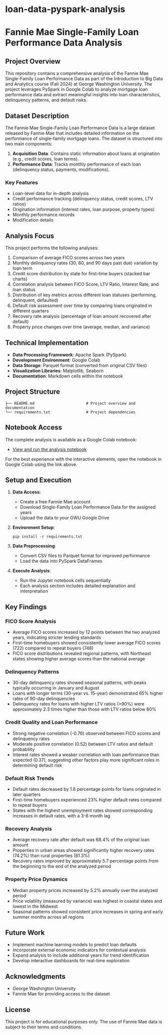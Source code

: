 # loan-data-pyspark-analysis

# Fannie Mae Single-Family Loan Performance Data Analysis

## Project Overview
This repository contains a comprehensive analysis of the Fannie Mae Single-Family Loan Performance Data as part of the Introduction to Big Data and Analytics course (Fall 2024) at George Washington University. The project leverages PySpark in Google Colab to analyze mortgage loan performance data and extract meaningful insights into loan characteristics, delinquency patterns, and default risks.

## Dataset Description
The Fannie Mae Single-Family Loan Performance Data is a large dataset released by Fannie Mae that includes detailed information on the performance of single-family mortgage loans. The dataset is structured into two main components:

1. **Acquisition Data**: Contains static information about loans at origination (e.g., credit scores, loan terms).
2. **Performance Data**: Tracks monthly performance of each loan (delinquency status, payments, modifications).

### Key Features
- Loan-level data for in-depth analysis
- Credit performance tracking (delinquency status, credit scores, LTV ratios)
- Origination information (interest rates, loan purpose, property types)
- Monthly performance records
- Modification details

## Analysis Focus
This project performs the following analyses:

1. Comparison of average FICO scores across two years
2. Monthly delinquency rates (30, 60, and 90 days past due) variation by loan term
3. Credit score distribution by state for first-time buyers (stacked bar charts)
4. Correlation analysis between FICO Score, LTV Ratio, Interest Rate, and loan status
5. Distribution of key metrics across different loan statuses (performing, delinquent, defaulted)
6. Default risk assessment over time by comparing loans originated in different quarters
7. Recovery rate analysis (percentage of loan amount recovered after default)
8. Property price changes over time (average, median, and variance)

## Technical Implementation
- **Data Processing Framework**: Apache Spark (PySpark)
- **Development Environment**: Google Colab
- **Data Storage**: Parquet format (converted from original CSV files)
- **Visualization Libraries**: Matplotlib, Seaborn
- **Documentation**: Markdown cells within the notebook

## Project Structure
```
├── README.md                       # Project overview and documentation
└── requirements.txt                # Project dependencies
```

## Notebook Access
The complete analysis is available as a Google Colab notebook:
- [View and run the analysis notebook](https://colab.research.google.com/drive/17-yKqKNERstc9yArDg1O8zztylYfZ6ph?usp=sharing)

For the best experience with the interactive elements, open the notebook in Google Colab using the link above.

## Setup and Execution
1. **Data Access**:
   - Create a free Fannie Mae account
   - Download Single-Family Loan Performance Data for the assigned years
   - Upload the data to your GWU Google Drive

2. **Environment Setup**:
   ```
   pip install -r requirements.txt
   ```

3. **Data Preprocessing**:
   - Convert CSV files to Parquet format for improved performance
   - Load the data into PySpark DataFrames

4. **Execute Analysis**:
   - Run the Jupyter notebook cells sequentially
   - Each analysis section includes detailed explanation and interpretation

## Key Findings

### FICO Score Analysis
- Average FICO scores increased by 12 points between the two analyzed years, indicating stricter lending standards
- First-time homebuyers showed consistently lower average FICO scores (722) compared to repeat buyers (748)
- FICO score distributions revealed regional patterns, with Northeast states showing higher average scores than the national average

### Delinquency Patterns
- 30-day delinquency rates showed seasonal patterns, with peaks typically occurring in January and August
- Loans with longer terms (30-year vs. 15-year) demonstrated 65% higher rates of 90-day delinquencies
- Delinquency rates for loans with higher LTV ratios (>90%) were approximately 2.3 times higher than those with LTV ratios below 80%

### Credit Quality and Loan Performance
- Strong negative correlation (-0.76) observed between FICO scores and delinquency rates
- Moderate positive correlation (0.52) between LTV ratios and default probability
- Interest rates showed a weaker correlation with loan performance than expected (0.37), suggesting other factors play more significant roles in determining default risk

### Default Risk Trends
- Default rates decreased by 1.8 percentage points for loans originated in later quarters
- First-time homebuyers experienced 23% higher default rates compared to repeat buyers
- States with the highest unemployment rates showed corresponding increases in default rates, with a 3-6 month lag

### Recovery Analysis
- Average recovery rate after default was 68.4% of the original loan amount
- Properties in urban areas showed significantly higher recovery rates (74.2%) than rural properties (61.3%)
- Recovery rates improved by approximately 5.7 percentage points from the beginning to the end of the analyzed period

### Property Price Dynamics
- Median property prices increased by 5.2% annually over the analyzed period
- Price volatility (measured by variance) was highest in coastal states and lowest in the Midwest
- Seasonal patterns showed consistent price increases in spring and early summer months across all regions

## Future Work
- Implement machine learning models to predict loan defaults
- Incorporate external economic indicators for contextual analysis
- Expand analysis to include additional years for trend identification
- Develop interactive dashboards for real-time exploration


## Acknowledgments
- George Washington University
- Fannie Mae for providing access to the dataset

## License
This project is for educational purposes only. The use of Fannie Mae data is subject to their terms and conditions.
